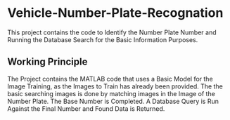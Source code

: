 # Vehicle-Number-Plate-Recognation
This project contains the code to Identify the Number Plate Number and Running the Database Search for the Basic Information Purposes.

## Working Principle
The Project contains the MATLAB code that uses a Basic Model for the Image Training, as the Images to Train has already been provided.
The the basic searching images is done by matching images in the Image of the Number Plate.
The Base Number is Completed.
A Database Query is Run Against the Final Number and Found Data is Returned.
